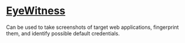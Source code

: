 # [EyeWitness](https://github.com/RedSiege/EyeWitness)
Can be used to take screenshots of target web applications, fingerprint them, and identify possible default credentials.
